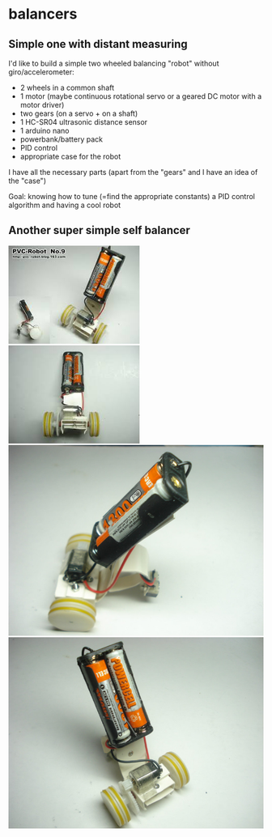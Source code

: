 # balancers

## Simple one with distant measuring

I'd like to build a simple two wheeled balancing "robot" without giro/accelerometer:

* 2 wheels in a common shaft
* 1 motor (maybe continuous rotational servo or a geared DC motor with a motor driver)
* two gears (on a servo + on a shaft)
* 1 HC-SR04 ultrasonic distance sensor
* 1 arduino nano
* powerbank/battery pack
* PID control
* appropriate case for the robot

I have all the necessary parts (apart from the "gears" and I have an idea of the "case")

Goal: knowing how to tune (=find the appropriate constants) a PID control algorithm and having a cool robot
 
## Another super simple self balancer

 
![](images/pvcbot-01.jpg)
![](images/pvcbot-02.jpg)
![](images/pvcbot-03.jpg)
![](images/pvcbot-04.jpg)
